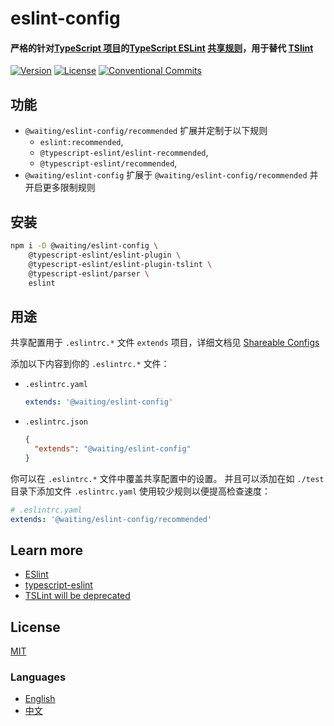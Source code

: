 # eslint-config

#### 严格的针对[TypeScript 项目](https://github.com/Microsoft/TypeScript)的[TypeScript ESLint](https://github.com/typescript-eslint/typescript-eslint) [共享规则](https://eslint.org/docs/developer-guide/shareable-configs)，用于替代 [TSlint](https://github.com/palantir/tslint)

[![Version](https://img.shields.io/npm/v/@waiting/eslint-config.svg)](https://www.npmjs.com/package/@waiting/eslint-config)
[![License](https://img.shields.io/badge/license-MIT-blue.svg)](https://opensource.org/licenses/MIT)
[![Conventional Commits](https://img.shields.io/badge/Conventional%20Commits-1.0.0-yellow.svg)](https://conventionalcommits.org)


## 功能
- `@waiting/eslint-config/recommended` 扩展并定制于以下规则
  - `eslint:recommended`,
  - `@typescript-eslint/eslint-recommended`,
  - `@typescript-eslint/recommended`,
- `@waiting/eslint-config` 扩展于 `@waiting/eslint-config/recommended` 并开启更多限制规则


## 安装
```sh
npm i -D @waiting/eslint-config \
    @typescript-eslint/eslint-plugin \
    @typescript-eslint/eslint-plugin-tslint \
    @typescript-eslint/parser \
    eslint
```


## 用途
共享配置用于 `.eslintrc.*` 文件 `extends` 项目，详细文档见 [Shareable Configs](https://cn.eslint.org/docs/developer-guide/shareable-configs)

添加以下内容到你的 `.eslintrc.*` 文件：
- `.eslintrc.yaml` 
  ```yml
  extends: '@waiting/eslint-config' 
  ```
- `.eslintrc.json` 
  ```json
  {
    "extends": "@waiting/eslint-config"
  }
  ```

你可以在 `.eslintrc.*` 文件中覆盖共享配置中的设置。
并且可以添加在如 `./test` 目录下添加文件 `.eslintrc.yaml` 使用较少规则以便提高检查速度：
```yml
# .eslintrc.yaml
extends: '@waiting/eslint-config/recommended'
```


## Learn more
- [ESlint](https://cn.eslint.org/)
- [typescript-eslint](https://github.com/typescript-eslint/typescript-eslint)
- [TSLint will be deprecated](https://github.com/palantir/tslint/issues/4534)


## License
[MIT](LICENSE)


### Languages
- [English](README.md)
- [中文](README.zh-CN.md)
